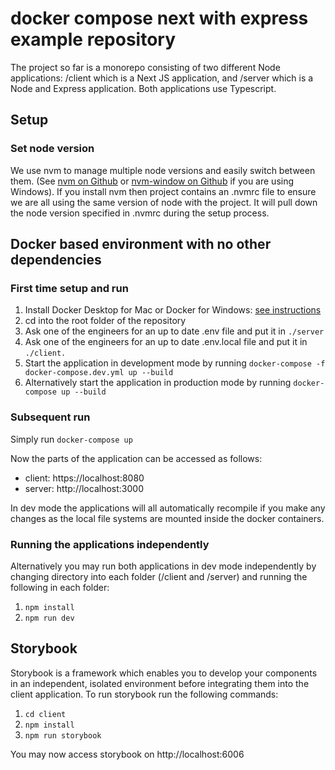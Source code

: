 # docker compose next with express example repository

The project so far is a monorepo consisting of two different Node applications: /client which is a Next JS application, and /server which is a Node and Express application. Both applications use Typescript.

## Setup

### Set node version

We use nvm to manage multiple node versions and easily switch between them.
(See [nvm on Github](https://github.com/nvm-sh/nvm) or [nvm-window on Github](https://github.com/coreybutler/nvm-windows) if you are using Windows). If you install nvm then project contains an .nvmrc file to ensure we are all using the same version of node with the project. It will pull down the node version specified in .nvmrc during the setup process.

## Docker based environment with no other dependencies

### First time setup and run
1. Install Docker Desktop for Mac or Docker for Windows: [see instructions](https://docs.docker.com/desktop/install/mac-install/)
2. cd into the root folder of the repository
3. Ask one of the engineers for an up to date .env file and put it in `./server`
4. Ask one of the engineers for an up to date .env.local file and put it in `./client.` 
4. Start the application in development mode by running `docker-compose -f docker-compose.dev.yml up --build`
5. Alternatively start the application in production mode by running `docker-compose up --build`

### Subsequent run
Simply run `docker-compose up`

Now the parts of the application can be accessed as follows:

- client: https://localhost:8080
- server: http://localhost:3000

In dev mode the applications will all automatically recompile if you make any changes as the local file systems are mounted inside the docker containers.

### Running the applications independently

Alternatively you may run both applications in dev mode independently by changing directory into each folder (/client and /server) and running the following in each folder:
1. `npm install`
2. `npm run dev`

## Storybook

Storybook is a framework which enables you to develop your components in an independent, isolated environment before integrating them into the client application. To run storybook run the following commands:
1. `cd client`
2. `npm install`
3. `npm run storybook`

You may now access storybook on http://localhost:6006


